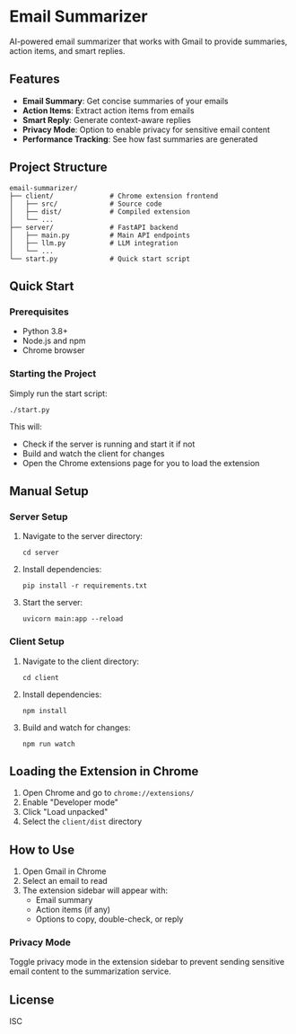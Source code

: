 # Email Summarizer

AI-powered email summarizer that works with Gmail to provide summaries, action items, and smart replies.

## Features

- **Email Summary**: Get concise summaries of your emails
- **Action Items**: Extract action items from emails
- **Smart Reply**: Generate context-aware replies
- **Privacy Mode**: Option to enable privacy for sensitive email content
- **Performance Tracking**: See how fast summaries are generated

## Project Structure

```
email-summarizer/
├── client/              # Chrome extension frontend
│   ├── src/             # Source code
│   ├── dist/            # Compiled extension
│   └── ...
├── server/              # FastAPI backend
│   ├── main.py          # Main API endpoints
│   ├── llm.py           # LLM integration
│   └── ...
└── start.py             # Quick start script
```

## Quick Start

### Prerequisites

- Python 3.8+
- Node.js and npm
- Chrome browser

### Starting the Project

Simply run the start script:

```
./start.py
```

This will:

- Check if the server is running and start it if not
- Build and watch the client for changes
- Open the Chrome extensions page for you to load the extension

## Manual Setup

### Server Setup

1. Navigate to the server directory:

   ```
   cd server
   ```

2. Install dependencies:

   ```
   pip install -r requirements.txt
   ```

3. Start the server:
   ```
   uvicorn main:app --reload
   ```

### Client Setup

1. Navigate to the client directory:

   ```
   cd client
   ```

2. Install dependencies:

   ```
   npm install
   ```

3. Build and watch for changes:
   ```
   npm run watch
   ```

## Loading the Extension in Chrome

1. Open Chrome and go to `chrome://extensions/`
2. Enable "Developer mode"
3. Click "Load unpacked"
4. Select the `client/dist` directory

## How to Use

1. Open Gmail in Chrome
2. Select an email to read
3. The extension sidebar will appear with:
   - Email summary
   - Action items (if any)
   - Options to copy, double-check, or reply

### Privacy Mode

Toggle privacy mode in the extension sidebar to prevent sending sensitive email content to the summarization service.

## License

ISC
